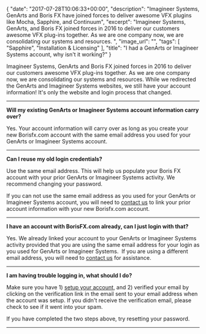 {
   "date": "2017-07-28T10:06:33+00:00",
   "description": "Imagineer Systems, GenArts and Boris FX have joined forces to deliver awesome VFX plugins like Mocha, Sapphire, and Continuum",
   "excerpt": "Imagineer Systems, GenArts, and Boris FX joined forces in 2016 to deliver our customers awesome VFX plug-ins together. As we are one company now, we are consolidating our systems and resources. ",
   "image_url": "",
   "tags": [
      "Sapphire",
      "Installation & Licensing"
   ],
   "title": "I had a GenArts or Imagineer Systems account, why isn't it working?"
}

Imagineer Systems, GenArts and Boris FX joined forces in 2016 to deliver our customers awesome VFX plug-ins together. As we are one company now, we are consolidating our systems and resources. While we redirected the GenArts and Imagineer Systems websites, we still have your account information! It's only the website and login process that changed.

<hr>

**Will my existing GenArts or Imagineer Systems account information carry over?**

Yes. Your account information will carry over as long as you create your new Borisfx.com account with the same email address you used for your GenArts or Imagineer Systems account.

<hr>

**Can I reuse my old login credentials?**

Use the same email address. This will help us populate your Boris FX account with your prior GenArts or Imagineer Systems activity. We recommend changing your password.

If you can not use the same email address as you used for your GenArts or Imagineer Systems account, you will need to [contact us](/company/contact-us/) to link your prior account information with your new Borisfx.com account.

<hr>

**I have an account with BorisFX.com already, can I just login with that?**

Yes. We already linked your account to your GenArts or Imagineer Systems activity provided that you are using the same email address for your login as you used for GenArts or Imagineer Systems.  If you are using a different email address, you will need to [contact us](/company/contact-us/) for assistance.

<hr>

**I am having trouble logging in, what should I do?**

Make sure you have 1) [setup your account](/account/login/), and 2) verified your email by clicking on the verification link in the email sent to your email address when the account was setup. If you didn't receive the verification email, please check to see if it went into your spam.

If you have completed the two steps above, try resetting your password.

<hr>
